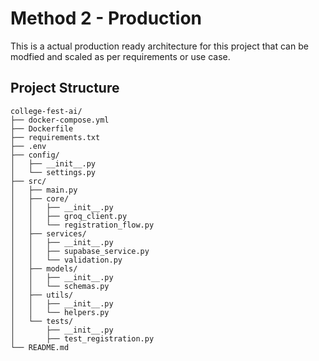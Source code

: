 # Method 2 - Production

This is a actual production ready architecture for this project that can be modfied and scaled as per requirements or use case.


## Project Structure

```
college-fest-ai/
├── docker-compose.yml
├── Dockerfile
├── requirements.txt
├── .env
├── config/
│   ├── __init__.py
│   └── settings.py
├── src/
│   ├── main.py
│   ├── core/
│   │   ├── __init__.py
│   │   ├── groq_client.py
│   │   └── registration_flow.py
│   ├── services/
│   │   ├── __init__.py
│   │   ├── supabase_service.py
│   │   └── validation.py
│   ├── models/
│   │   ├── __init__.py
│   │   └── schemas.py
│   ├── utils/
│   │   ├── __init__.py
│   │   └── helpers.py
│   └── tests/
│       ├── __init__.py
│       ├── test_registration.py
└── README.md

```